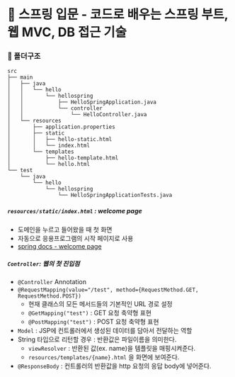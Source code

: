 # :cherry_blossom: 스프링 입문 - 코드로 배우는 스프링 부트, 웹 MVC, DB 접근 기술
### 📁 폴더구조
```
src
├── main
│   ├── java
│   │   └── hello
│   │       └── hellospring
│   │           ├── HelloSpringApplication.java
│   │           └── controller
│   │               └── HelloController.java
│   └── resources
│       ├── application.properties
│       ├── static
│       │   ├── hello-static.html
│       │   └── index.html
│       └── templates
│           ├── hello-template.html
│           └── hello.html
└── test
    └── java
        └── hello
            └── hellospring
                └── HelloSpringApplicationTests.java
```
##### ```resources/static/index.html``` : welcome page
+ 도메인을 누르고 들어왔을 때 첫 화면
+ 자동으로 응용프로그램의 시작 페이지로 사용
+ [spring docs - welcome page](https://docs.spring.io/spring-boot/docs/current/reference/html/web.html#web.servlet.spring-mvc.welcome-page)

##### ```Controller```: 웹의 첫 진입점
+ ```@Controller``` Annotation
+ ```@RequestMapping(value="/test", method={RequestMethod.GET, RequestMethod.POST})```
    + 현재 클래스의 모든 메서드들의 기본적인 URL 경로 설정
    + ```@GetMapping("test")``` : GET 요청 축약형 표현
    + ```@PostMapping("test")``` : POST 요청 축약형 표현
+ ```Model``` : JSP에 컨트롤러에서 생성된 데이터를 담아서 전달하는 역할
+ String 타입으로 리턴할 경우 : 반환값은 파일이름을 의미한다.
    + ```viewResolver``` : 반환된 값(ex. name)을 템플릿을 매핑시켜준다. 
    + ```resources/templates/{name}.html``` 을 화면에 보여준다.
+ ```@ResponseBody``` : 컨트롤러의 반환값을 http 요청의 응답 body에 넣어준다.
